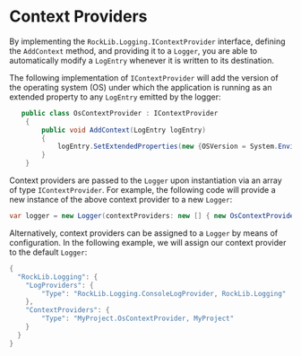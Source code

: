 # Context Providers

By implementing the `RockLib.Logging.IContextProvider` interface, defining the `AddContext` method, and providing it to a `Logger`, you are able to automatically modify a `LogEntry` whenever it is written to its destination.

The following implementation of `IContextProvider` will add the version of the operating system (OS) under which the application is running as an extended property to any `LogEntry` emitted by the logger:

```csharp
   public class OsContextProvider : IContextProvider
    {
        public void AddContext(LogEntry logEntry)
        {
            logEntry.SetExtendedProperties(new {OSVersion = System.Environment.OSVersion.VersionString});
        }
    }
```

Context providers are passed to the `Logger` upon instantiation via an array of type `IContextProvider`. For example, the following code will provide a new instance of the above context provider to a new `Logger`:

```csharp
var logger = new Logger(contextProviders: new [] { new OsContextProvider() });
```

Alternatively, context providers can be assigned to a `Logger` by means of configuration. In the following example, we will assign our context provider to the default `Logger`:

```csharp
{
  "RockLib.Logging": {
    "LogProviders": {
        "Type": "RockLib.Logging.ConsoleLogProvider, RockLib.Logging"
    },
    "ContextProviders": {
        "Type": "MyProject.OsContextProvider, MyProject"
    }
  }
}
```
